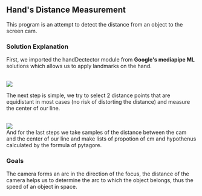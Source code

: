 ## Hand's Distance Measurement

This program is an attempt to detect the distance from an object to the screen cam.

### Solution Explanation
First, we imported the handDectector module from **Google's mediapipe ML** solutions which allows us to apply landmarks on the hand. 

<br>
    <kbd> <img src="https://google.github.io/mediapipe/images/mobile/hand_crops.png" /> </kbd>

<br>

The next step is simple, we try to select 2 distance points that are equidistant in most cases (no risk of distorting the distance) and measure the center of our line.

<br>
    <kbd> <img src="https://google.github.io/mediapipe/images/mobile/hand_landmarks.png" /> </kbd>

<br>
And for the last steps we take samples of the distance between the cam and the center of our line and make lists of propotion of cm and hypothenus calculated by the formula of pytagore. 

### Goals

The camera forms an arc in the direction of the focus, the distance of the camera helps us to determine the arc to which the object belongs, thus the speed of an object in space.